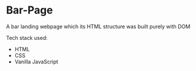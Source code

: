 # Bar-Page

A bar landing webpage which its HTML structure was built purely with DOM

Tech stack used:
  - HTML
  - CSS
  - Vanilla JavaScript
